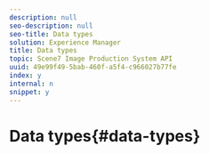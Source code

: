 ```yaml
---
description: null
seo-description: null
seo-title: Data types
solution: Experience Manager
title: Data types
topic: Scene7 Image Production System API
uuid: 49e99f49-5bab-460f-a5f4-c966027b77fe
index: y
internal: n
snippet: y
---
```


# Data types{#data-types}

